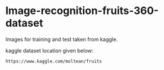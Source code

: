 # Image-recognition-fruits-360-dataset

Images for training and test taken from kaggle.

kaggle dataset location given below:

```
https://www.kaggle.com/moltean/fruits
```
